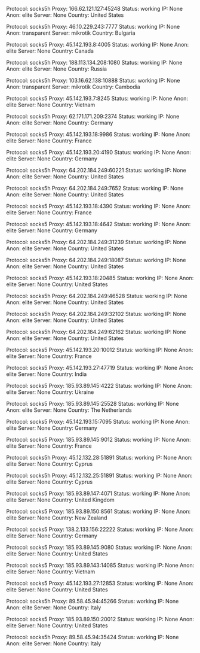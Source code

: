 Protocol: socks5h
Proxy: 166.62.121.127:45248
Status: working
IP: None
Anon: elite
Server: None
Country: United States

Protocol: socks5h
Proxy: 46.10.229.243:7777
Status: working
IP: None
Anon: transparent
Server: mikrotik
Country: Bulgaria

Protocol: socks5
Proxy: 45.142.193.8:4005
Status: working
IP: None
Anon: elite
Server: None
Country: Canada

Protocol: socks5h
Proxy: 188.113.134.208:1080
Status: working
IP: None
Anon: elite
Server: None
Country: Russia

Protocol: socks5h
Proxy: 103.16.62.138:10888
Status: working
IP: None
Anon: transparent
Server: mikrotik
Country: Cambodia

Protocol: socks5
Proxy: 45.142.193.7:8245
Status: working
IP: None
Anon: elite
Server: None
Country: Vietnam

Protocol: socks5h
Proxy: 62.171.171.209:2374
Status: working
IP: None
Anon: elite
Server: None
Country: Germany

Protocol: socks5
Proxy: 45.142.193.18:9986
Status: working
IP: None
Anon: elite
Server: None
Country: France

Protocol: socks5
Proxy: 45.142.193.20:4190
Status: working
IP: None
Anon: elite
Server: None
Country: Germany

Protocol: socks5h
Proxy: 64.202.184.249:60221
Status: working
IP: None
Anon: elite
Server: None
Country: United States

Protocol: socks5h
Proxy: 64.202.184.249:7652
Status: working
IP: None
Anon: elite
Server: None
Country: United States

Protocol: socks5
Proxy: 45.142.193.18:4390
Status: working
IP: None
Anon: elite
Server: None
Country: France

Protocol: socks5
Proxy: 45.142.193.18:4642
Status: working
IP: None
Anon: elite
Server: None
Country: Germany

Protocol: socks5h
Proxy: 64.202.184.249:31239
Status: working
IP: None
Anon: elite
Server: None
Country: United States

Protocol: socks5h
Proxy: 64.202.184.249:18087
Status: working
IP: None
Anon: elite
Server: None
Country: United States

Protocol: socks5
Proxy: 45.142.193.18:20485
Status: working
IP: None
Anon: elite
Server: None
Country: United States

Protocol: socks5h
Proxy: 64.202.184.249:46528
Status: working
IP: None
Anon: elite
Server: None
Country: United States

Protocol: socks5h
Proxy: 64.202.184.249:32102
Status: working
IP: None
Anon: elite
Server: None
Country: United States

Protocol: socks5h
Proxy: 64.202.184.249:62162
Status: working
IP: None
Anon: elite
Server: None
Country: United States

Protocol: socks5
Proxy: 45.142.193.20:10012
Status: working
IP: None
Anon: elite
Server: None
Country: France

Protocol: socks5
Proxy: 45.142.193.27:47719
Status: working
IP: None
Anon: elite
Server: None
Country: India

Protocol: socks5
Proxy: 185.93.89.145:4222
Status: working
IP: None
Anon: elite
Server: None
Country: Ukraine

Protocol: socks5
Proxy: 185.93.89.145:25528
Status: working
IP: None
Anon: elite
Server: None
Country: The Netherlands

Protocol: socks5
Proxy: 45.142.193.15:7095
Status: working
IP: None
Anon: elite
Server: None
Country: Germany

Protocol: socks5
Proxy: 185.93.89.145:9012
Status: working
IP: None
Anon: elite
Server: None
Country: France

Protocol: socks5h
Proxy: 45.12.132.28:51891
Status: working
IP: None
Anon: elite
Server: None
Country: Cyprus

Protocol: socks5h
Proxy: 45.12.132.25:51891
Status: working
IP: None
Anon: elite
Server: None
Country: Cyprus

Protocol: socks5
Proxy: 185.93.89.147:4071
Status: working
IP: None
Anon: elite
Server: None
Country: United Kingdom

Protocol: socks5
Proxy: 185.93.89.150:8561
Status: working
IP: None
Anon: elite
Server: None
Country: New Zealand

Protocol: socks5
Proxy: 138.2.133.156:22222
Status: working
IP: None
Anon: elite
Server: None
Country: Germany

Protocol: socks5
Proxy: 185.93.89.145:9080
Status: working
IP: None
Anon: elite
Server: None
Country: United States

Protocol: socks5
Proxy: 185.93.89.143:14085
Status: working
IP: None
Anon: elite
Server: None
Country: Vietnam

Protocol: socks5
Proxy: 45.142.193.27:12853
Status: working
IP: None
Anon: elite
Server: None
Country: United States

Protocol: socks5h
Proxy: 89.58.45.94:45266
Status: working
IP: None
Anon: elite
Server: None
Country: Italy

Protocol: socks5
Proxy: 185.93.89.150:20012
Status: working
IP: None
Anon: elite
Server: None
Country: United States

Protocol: socks5h
Proxy: 89.58.45.94:35424
Status: working
IP: None
Anon: elite
Server: None
Country: Italy

